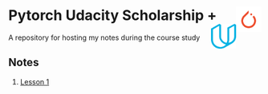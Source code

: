 # Pytorch Udacity Scholarship <img src="/images/pytorch_logo.png" align="right" width="50" height="50" alt="PyTorch Logo"> + <img src="/images/Udacity_logo_256.png" align="right" width="50" height="50" alt="Udacity Logo">
A repository for hosting my notes during the course study



## Notes

1. [Lesson 1](/notes/Lesson-2.md)
